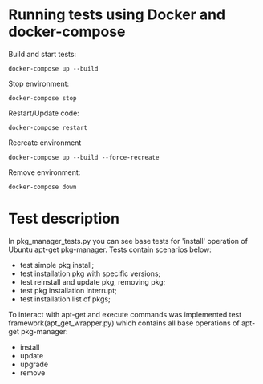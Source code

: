 # Running tests using Docker and docker-compose

Build and start tests:

```
docker-compose up --build
```

Stop environment:

```
docker-compose stop
```

Restart/Update code:

```
docker-compose restart
```

Recreate environment

```
docker-compose up --build --force-recreate
```

Remove environment:

```
docker-compose down
```

# Test description

In pkg_manager_tests.py you can see base tests for 'install' operation of Ubuntu apt-get pkg-manager. 
Tests contain scenarios below:
 * test simple pkg install; 
 * test installation pkg with specific versions; 
 * test reinstall and update pkg, removing pkg; 
 * test pkg installation interrupt; 
 * test installation list of pkgs;
 
 To interact with apt-get and execute commands was implemented test framework(apt_get_wrapper.py) which contains all base operations of apt-get pkg-manager:
 * install
 * update
 * upgrade
 * remove